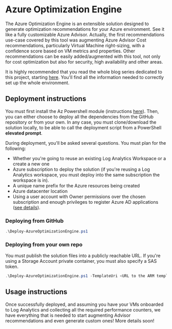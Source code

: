 # Azure Optimization Engine

The Azure Optimization Engine is an extensible solution designed to generate optimization recommendations for your Azure environment. See it like a fully customizable Azure Advisor. Actually, the first recommendations use-case covered by this tool was augmenting Azure Advisor Cost recommendations, particularly Virtual Machine right-sizing, with a confidence score based on VM metrics and properties. Other recommendations can be easily added/augmented with this tool, not only for cost optimization but also for security, high availability and other areas.

It is highly recommended that you read the whole blog series dedicated to this project, starting [here](https://techcommunity.microsoft.com/t5/core-infrastructure-and-security/augmenting-azure-advisor-cost-recommendations-for-automated/ba-p/1339298). You'll find all the information needed to correctly set up the whole environment.

## Deployment instructions

You must first install the Az Powershell module (instructions [here](https://docs.microsoft.com/en-us/powershell/azure/install-az-ps)). Then, you can either choose to deploy all the dependencies from the GitHub repository or from your own. In any case, you must clone/download the solution locally, to be able to call the deployment script from a PowerShell **elevated prompt**.

During deployment, you'll be asked several questions. You must plan for the following:

* Whether you're going to reuse an existing Log Analytics Workspace or a create a new one
* Azure subscription to deploy the solution (if you're reusing a Log Analytics workspace, you must deploy into the same subscription the workspace is in).
* A unique name prefix for the Azure resources being created
* Azure datacenter location
* Using a user account with Owner permissions over the chosen subscription and enough privileges to register Azure AD applications ([see details](https://docs.microsoft.com/en-us/azure/automation/manage-runas-account#permissions)).

### Deploying from GitHub

```powershell
.\Deploy-AzureOptimizationEngine.ps1
```

### Deploying from your own repo

You must publish the solution files into a publicly reachable URL. If you're using a Storage Account private container, you must also specify a SAS token.

```powershell
.\Deploy-AzureOptimizationEngine.ps1 -TemplateUri <URL to the ARM template JSON file - azuredeploy.json> [-ArtifactsSasToken <Storage Account SAS token>]
```

## Usage instructions

Once successfully deployed, and assuming you have your VMs onboarded to Log Analytics and collecting all the required performance counters, we have everything that is needed to start augmenting Advisor recommendations and even generate custom ones! More details soon!